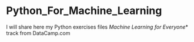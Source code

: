 # Python_For_Machine_Learning
I will share here my Python exercises files  *Machine Learning for Everyone** track from DataCamp.com 
